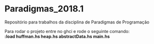 # Paradigmas_2018.1
Repositório para trabalhos da disciplina de Paradigmas de Programação

Para rodar o projeto entre no ghci e rode o seguinte comando:<br/>
<b>:load huffman.hs heap.hs abstractData.hs main.hs<b/>
